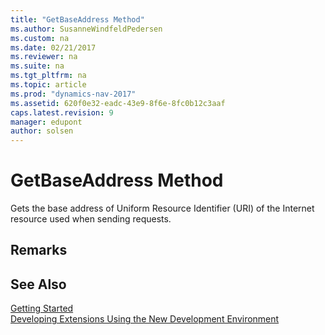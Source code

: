 ```yaml
---
title: "GetBaseAddress Method"
ms.author: SusanneWindfeldPedersen
ms.custom: na
ms.date: 02/21/2017
ms.reviewer: na
ms.suite: na
ms.tgt_pltfrm: na
ms.topic: article
ms.prod: "dynamics-nav-2017"
ms.assetid: 620f0e32-eadc-43e9-8f6e-8fc0b12c3aaf
caps.latest.revision: 9
manager: edupont
author: solsen
---
```


# GetBaseAddress Method
Gets the base address of Uniform Resource Identifier (URI) of the Internet resource used when sending requests.

## Remarks

## See Also
[Getting Started](newdev-get-started.md)  
[Developing Extensions Using the New Development Environment](newdev-dev-overview.md)